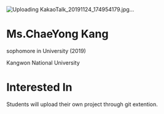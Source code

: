 ![Uploading KakaoTalk_20191124_174954179.jpg…]()



# Ms.ChaeYong Kang
sophomore in University (2019)

Kangwon National University 

# Interested In
Students will upload their own project through git extention.

